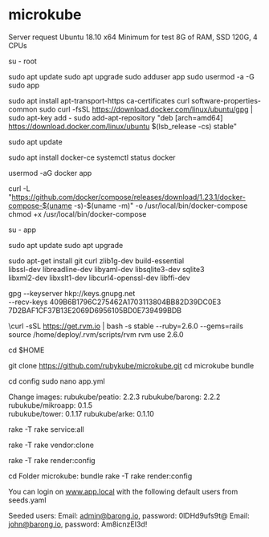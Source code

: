 # microkube

Server request Ubuntu 18.10 x64
Minimum for test 8G of RAM, SSD 120G, 4 CPUs

su - root

sudo apt update
sudo apt upgrade
sudo adduser app
sudo usermod -a -G sudo app

sudo apt install apt-transport-https ca-certificates curl software-properties-common
sudo curl -fsSL https://download.docker.com/linux/ubuntu/gpg | sudo apt-key add -
sudo add-apt-repository "deb [arch=amd64] https://download.docker.com/linux/ubuntu  $(lsb_release -cs)  stable"

sudo apt update

sudo apt install docker-ce
systemctl status docker

usermod -aG docker app

curl -L "https://github.com/docker/compose/releases/download/1.23.1/docker-compose-$(uname -s)-$(uname -m)" -o /usr/local/bin/docker-compose
chmod +x /usr/local/bin/docker-compose

su - app

sudo apt update
sudo apt upgrade

sudo apt-get install git curl zlib1g-dev build-essential \
   libssl-dev libreadline-dev libyaml-dev libsqlite3-dev sqlite3 \
   libxml2-dev libxslt1-dev libcurl4-openssl-dev libffi-dev

gpg --keyserver hkp://keys.gnupg.net \
    --recv-keys 409B6B1796C275462A1703113804BB82D39DC0E3 \
    7D2BAF1CF37B13E2069D6956105BD0E739499BDB
    
\curl -sSL https://get.rvm.io | bash -s stable --ruby=2.6.0 --gems=rails
source /home/deploy/.rvm/scripts/rvm
rvm use 2.6.0

cd $HOME

git clone https://github.com/rubykube/microkube.git
cd microkube
bundle

cd config
sudo nano app.yml

Change images:
rubukube/peatio: 2.2.3 
rubukube/barong: 2.2.2	  
rubukube/mikroapp: 0.1.5  
rubukube/tower: 0.1.17
rubukube/arke: 0.1.10

rake -T
rake service:all

rake -T
rake vendor:clone

rake -T
rake render:config

cd
Folder microkube:
bundle
rake -T
rake render:config

You can login on www.app.local with the following default users from seeds.yaml

Seeded users:
Email: admin@barong.io, password: 0lDHd9ufs9t@
Email: john@barong.io, password: Am8icnzEI3d!
